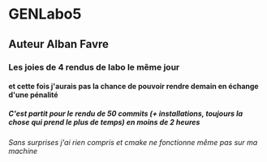 # GENLabo5
## Auteur Alban Favre

### Les joies de 4 rendus de labo le même jour

#### et cette fois j'aurais pas la chance de pouvoir rendre demain en échange d'une pénalité

##### C'est partit pour le rendu de 50 commits (+ installations, toujours la chose qui prend le plus de temps) en moins de 2 heures

###### Sans surprises j'ai rien compris et cmake ne fonctionne même pas sur ma machine